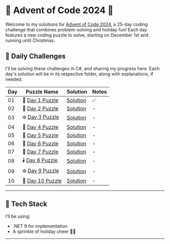 # 🎄 Advent of Code 2024 🎄

Welcome to my solutions for [Advent of Code 2024](https://adventofcode.com/2024), a 25-day coding challenge that combines problem-solving and holiday fun! Each day features a new coding puzzle to solve, starting on December 1st and running until Christmas.

## 📅 Daily Challenges
I'll be solving these challenges in C#, and sharing my progress here. Each day's solution will be in its respective folder, along with explanations, if needed.

| Day | Puzzle Name                                | Solution         | Notes |
|-----|-------------------------------------------|------------------|-------|
| 01  | 🎁 [Day 1 Puzzle](https://adventofcode.com/2024/day/1)  | [Solution](./Solutions/Day01/Day01.cs)  | ✅ |
| 02  | 🎄 [Day 2 Puzzle](https://adventofcode.com/2024/day/2)  | [Solution](./Solutions/Day02/Day02.cs)  | - |
| 03  | ❄️ [Day 3 Puzzle](https://adventofcode.com/2024/day/3)  | [Solution](./Solutions/Day03/Day03.cs)  | - |
| 04  | 🎅 [Day 4 Puzzle](https://adventofcode.com/2024/day/4)  | [Solution](./Solutions/Day04/Day04.cs)  | - |
| 05  | 🌟 [Day 5 Puzzle](https://adventofcode.com/2024/day/5)  | [Solution](./Solutions/Day05/Day05.cs)  | - |
| 06  | 🔔 [Day 6 Puzzle](https://adventofcode.com/2024/day/6)  | [Solution](./Solutions/Day06/Day06.cs)  | - |
| 07  | 🎉 [Day 7 Puzzle](https://adventofcode.com/2024/day/7)  | [Solution](./Solutions/Day07/Day07.cs)  | - |
| 08  | 🕯️ [Day 8 Puzzle](https://adventofcode.com/2024/day/8)  | [Solution](./Solutions/Day08/Day08.cs)  | - |
| 09  | ❄️ [Day 9 Puzzle](https://adventofcode.com/2024/day/9)  | [Solution](./Solutions/Day09/Day09.cs)  | - |
| 10  | 🎁 [Day 10 Puzzle](https://adventofcode.com/2024/day/10) | [Solution](.Solutions/Day10/Day10.cs) | - |



---

## 🔧 Tech Stack
I’ll be using:
- .NET 9 for implementation
- A sprinkle of holiday cheer 🎅✨

---
